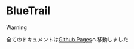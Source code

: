 # BlueTrail

> [!WARNING]
> 全てのドキュメントは[Github Pages](https://rapilias.github.io/documents/BlueTrail/index.html)へ移動しました